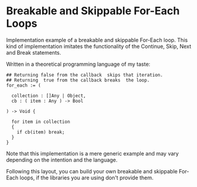 # Breakable and Skippable For-Each Loops

Implementation example of a breakable and skippable For-Each loop. This kind of implementation imitates the functionality of the Continue, Skip, Next and Break statements.

Written in a theoretical programming language of my taste:

```ChiKleR's own programming language
## Returning false from the callback  skips that iteration.
## Returning  true from the callback breaks  the loop.
for_each := (

  collection : []Any | Object,
  cb : ( item : Any ) -> Bool

) -> Void {

  for item in collection
  {
    if cb(item) break;
  }
}
```

Note that this implementation is a mere generic example and may vary depending on the intention and the language.

Following this layout, you can build your own breakable and skippable For-Each loops, if the libraries you are using don't provide them.
